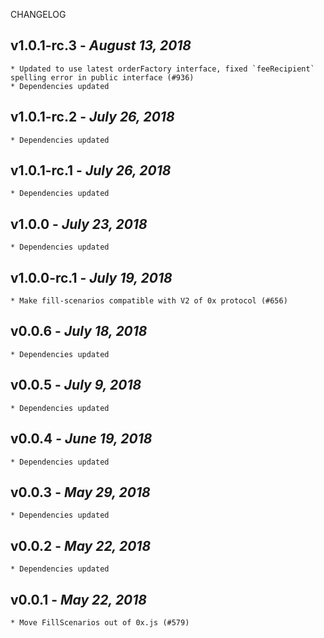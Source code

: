 <!--
changelogUtils.file is auto-generated using the monorepo-scripts package. Don't edit directly.
Edit the package's CHANGELOG.json file only.
-->

CHANGELOG

## v1.0.1-rc.3 - _August 13, 2018_

    * Updated to use latest orderFactory interface, fixed `feeRecipient` spelling error in public interface (#936)
    * Dependencies updated

## v1.0.1-rc.2 - _July 26, 2018_

    * Dependencies updated

## v1.0.1-rc.1 - _July 26, 2018_

    * Dependencies updated

## v1.0.0 - _July 23, 2018_

    * Dependencies updated

## v1.0.0-rc.1 - _July 19, 2018_

    * Make fill-scenarios compatible with V2 of 0x protocol (#656)

## v0.0.6 - _July 18, 2018_

    * Dependencies updated

## v0.0.5 - _July 9, 2018_

    * Dependencies updated

## v0.0.4 - _June 19, 2018_

    * Dependencies updated

## v0.0.3 - _May 29, 2018_

    * Dependencies updated

## v0.0.2 - _May 22, 2018_

    * Dependencies updated

## v0.0.1 - _May 22, 2018_

    * Move FillScenarios out of 0x.js (#579)

